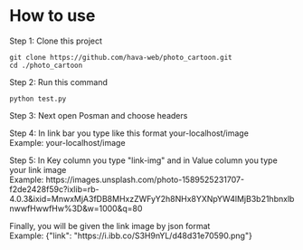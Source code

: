 <h1>How to use</h1>
<p>Step 1: Clone this project 

```
git clone https://github.com/hava-web/photo_cartoon.git
cd ./photo_cartoon
```
</p>
<p>Step 2: Run this command
   
```
python test.py
```
</p>
<p>Step 3: Next open Posman and choose headers</p>
<p>Step 4: In link bar you type like this format your-localhost/image <br>
Example: your-localhost/image
</p>
<p>Step 5: In Key column you type "link-img" and in Value column you type your link image <br>
Example: https://images.unsplash.com/photo-1589525231707-f2de2428f59c?ixlib=rb-4.0.3&ixid=MnwxMjA3fDB8MHxzZWFyY2h8NHx8YXNpYW4lMjB3b21hbnxlbnwwfHwwfHw%3D&w=1000&q=80</p>
<p>Finally, you will be given the link image by json format <br>
Example: {"link": "https://i.ibb.co/S3H9nYL/d48d31e70590.png"}
</p>
